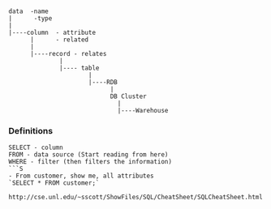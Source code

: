 ###

```
data  -name
|      -type
|
|----column  - attribute
      |      - related
      |
      |----record - relates
              |
              |---- table
                      |
                      |----RDB
                            |
                            DB Cluster
                              |
                              |----Warehouse
```
### Definitions
```
SELECT - column
FROM - data source (Start reading from here)
WHERE - filter (then filters the information)
```S
- From customer, show me, all attributes
`SELECT * FROM customer;`

http://cse.unl.edu/~sscott/ShowFiles/SQL/CheatSheet/SQLCheatSheet.html
